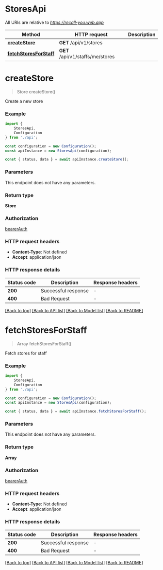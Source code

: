 # StoresApi

All URIs are relative to *https://recall-you.web.app*

|Method | HTTP request | Description|
|------------- | ------------- | -------------|
|[**createStore**](#createstore) | **GET** /api/v1/stores | |
|[**fetchStoresForStaff**](#fetchstoresforstaff) | **GET** /api/v1/staffs/me/stores | |

# **createStore**
> Store createStore()

Create a new store

### Example

```typescript
import {
    StoresApi,
    Configuration
} from './api';

const configuration = new Configuration();
const apiInstance = new StoresApi(configuration);

const { status, data } = await apiInstance.createStore();
```

### Parameters
This endpoint does not have any parameters.


### Return type

**Store**

### Authorization

[bearerAuth](../README.md#bearerAuth)

### HTTP request headers

 - **Content-Type**: Not defined
 - **Accept**: application/json


### HTTP response details
| Status code | Description | Response headers |
|-------------|-------------|------------------|
|**200** | Successful response |  -  |
|**400** | Bad Request |  -  |

[[Back to top]](#) [[Back to API list]](../README.md#documentation-for-api-endpoints) [[Back to Model list]](../README.md#documentation-for-models) [[Back to README]](../README.md)

# **fetchStoresForStaff**
> Array<Store> fetchStoresForStaff()

Fetch stores for staff

### Example

```typescript
import {
    StoresApi,
    Configuration
} from './api';

const configuration = new Configuration();
const apiInstance = new StoresApi(configuration);

const { status, data } = await apiInstance.fetchStoresForStaff();
```

### Parameters
This endpoint does not have any parameters.


### Return type

**Array<Store>**

### Authorization

[bearerAuth](../README.md#bearerAuth)

### HTTP request headers

 - **Content-Type**: Not defined
 - **Accept**: application/json


### HTTP response details
| Status code | Description | Response headers |
|-------------|-------------|------------------|
|**200** | Successful response |  -  |
|**400** | Bad Request |  -  |

[[Back to top]](#) [[Back to API list]](../README.md#documentation-for-api-endpoints) [[Back to Model list]](../README.md#documentation-for-models) [[Back to README]](../README.md)

